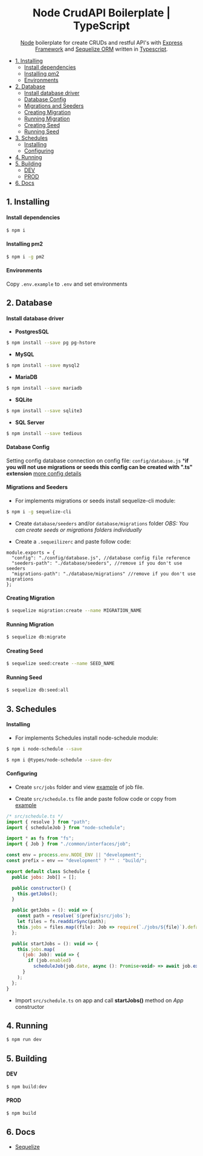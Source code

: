 <h1 align="center">Node CrudAPI Boilerplate | TypeScript</h1>
<p align="center"><a href="http://nodejs.org" target="blank">Node</a> boilerplate for create CRUDs and restful API's with <a href="https://expressjs.com/" target="blank">Express Framework</a> and <a href="https://docs.sequelizejs.com" target="blank">Sequelize ORM</a> written in <a href="https://www.typescriptlang.org/" target="blank">Typescript</a>.</p>
<p align="center">
</p>

- [1.  Installing](#1-installing)
  - [Install dependencies](#install-dependencies)
  - [Installing pm2](#installing-pm2)
  - [Environments](#environments)
- [2. Database](#2-database)
  - [Install database driver](#install-database-driver)
  - [Database Config](#database-config)
  - [Migrations and Seeders](#migrations-and-seeders)
  - [Creating Migration](#creating-migration)
  - [Running Migration](#running-migration)
  - [Creating Seed](#creating-seed)
  - [Running Seed](#running-seed)
- [3.  Schedules](#3-schedules)
  - [Installing](#installing)
  - [Configuring](#configuring)
- [4. Running](#4-running)
- [5. Building](#5-building)
  - [DEV](#dev)
  - [PROD](#prod)
- [6. Docs](#6-docs)

## 1.  Installing

#### Install dependencies

```bash
$ npm i
```

#### Installing pm2
```bash
$ npm i -g pm2
```

#### Environments

Copy `.env.example` to `.env` and set environments

## 2. Database
#### Install database driver

- **PostgresSQL**
```bash
$ npm install --save pg pg-hstore
```

- **MySQL**
```bash
$ npm install --save mysql2
```

- **MariaDB**
```bash
$ npm install --save mariadb
```

- **SQLite**
```bash
$ npm install --save sqlite3
```

- **SQL Server**
```bash
$ npm install --save tedious
```

#### Database Config
Setting config database connection on config file:  `config/database.js`
***if you will not use migrations or seeds this config  can be created with ".ts" extension**
[more config details](http://docs.sequelizejs.com/manual/getting-started.html)

#### Migrations and Seeders
- For implements migrations or seeds install sequelize-cli module:

```bash
$ npm i -g sequelize-cli
```

- Create `database/seeders` and/or  `database/migrations` folder
*OBS: You can create seeds or migrations folders individually*

- Create a `.sequeilizerc` and paste follow code:

```
module.exports = {
  "config": "./config/database.js", //database config file reference
  "seeders-path": "./database/seeders", //remove if you don't use seeders
  "migrations-path": "./database/migrations" //remove if you don't use migrations
};
```

#### Creating Migration

```bash
$ sequelize migration:create --name MIGRATION_NAME
```

#### Running Migration

```bash
$ sequelize db:migrate
```

#### Creating Seed

```bash
$ sequelize seed:create --name SEED_NAME
```

#### Running Seed
```bash
$ sequelize db:seed:all
```


## 3.  Schedules
#### Installing
- For implements Schedules install node-schedule module:

```bash
$ npm i node-schedule --save
```

```bash
$ npm i @types/node-schedule --save-dev
```

#### Configuring

- Create `src/jobs` folder and view [example](https://github.com/albinojunior/nodeapi-typescript/blob/master/examples/job.example.ts) of job file.

- Create `src/schedule.ts` file ande paste follow code or copy from [example](https://github.com/albinojunior/nodeapi-typescript/blob/master/examples/schedule.example.ts)

```javascript
/* src/schedule.ts */
import { resolve } from "path";
import { scheduleJob } from "node-schedule";

import * as fs from "fs";
import { Job } from "./common/interfaces/job";

const env = process.env.NODE_ENV || "development";
const prefix = env == "development" ? "" : "build/";

export default class Schedule {
  public jobs: Job[] = [];

  public constructor() {
    this.getJobs();
  }

  public getJobs = (): void => {
    const path = resolve(`${prefix}src/jobs`);
    let files = fs.readdirSync(path);
    this.jobs = files.map((file): Job => require(`./jobs/${file}`).default);
  };

  public startJobs = (): void => {
    this.jobs.map(
      (job: Job): void => {
        if (job.enabled)
          scheduleJob(job.date, async (): Promise<void> => await job.execute());
      }
    );
  };
}

```
- Import `src/schedule.ts` on app and call **startJobs()** method on *App* constructor


##  4. Running

```bash
$ npm run dev
```

## 5. Building

#### DEV

```bash
$ npm build:dev
```

#### PROD

```bash
$ npm build
```


## 6. Docs

- [Sequelize](http://docs.sequelizejs.com/)
